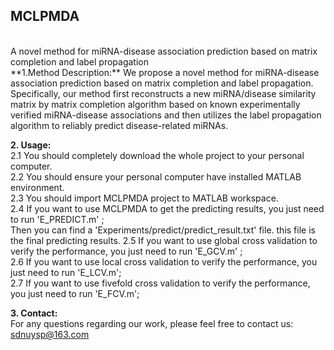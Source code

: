 
## MCLPMDA 
<br>
A novel method for miRNA-disease association prediction based on matrix completion and label propagation
<br>
**1.Method Description:** 
We propose a novel method for miRNA-disease association prediction based on matrix completion and label propagation. Specifically, our
method first reconstructs a new miRNA/disease similarity matrix by matrix completion algorithm based on known experimentally verified
miRNA-disease associations and then utilizes the label propagation algorithm to reliably predict disease-related miRNAs.  

**2. Usage:**<br> 
  2.1 You should completely download the whole project to your personal computer.<br> 
  2.2 You should ensure your personal computer have installed MATLAB environment.<br> 
  2.3 You should import MCLPMDA project to MATLAB workspace.<br> 
  2.4 If you want to use MCLPMDA to get the predicting results, you just need to run 'E_PREDICT.m' ;<br>
  Then you can find a 'Experiments/predict/predict_result.txt' file. this file is the final predicting results.
  2.5 If you want to use global cross validation to verify the performance, you just need to run 'E_GCV.m' ;<br> 
  2.6 If you want to use local cross validation to verify the performance, you just need to run 'E_LCV.m';<br> 
  2.7 If you want to use fivefold cross validation to verify the performance, you just need to run 'E_FCV.m';<br> 

**3. Contact:**<br> 
For any questions regarding our work, please feel free to contact us: sdnuysp@163.com<br> 
